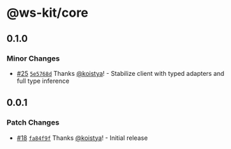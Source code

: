 # @ws-kit/core

## 0.1.0

### Minor Changes

- [#25](https://github.com/kriasoft/ws-kit/pull/25) [`5e5768d`](https://github.com/kriasoft/ws-kit/commit/5e5768dbe734924c1dd02a1d8fae4df7a7d98d8f) Thanks [@koistya](https://github.com/koistya)! - Stabilize client with typed adapters and full type inference

## 0.0.1

### Patch Changes

- [#18](https://github.com/kriasoft/ws-kit/pull/18) [`fa84f9f`](https://github.com/kriasoft/ws-kit/commit/fa84f9fe5c1f05fbd3f2dd6ee303023bade86642) Thanks [@koistya](https://github.com/koistya)! - Initial release
